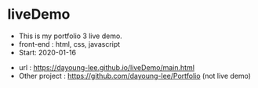 # liveDemo
- This is my portfolio 3 live demo.
- front-end : html, css, javascript
- Start: 2020-01-16

+ url : https://dayoung-lee.github.io/liveDemo/main.html
+ Other project : https://github.com/dayoung-lee/Portfolio (not live demo)
